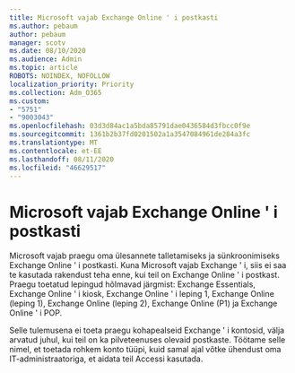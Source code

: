 ```yaml
---
title: Microsoft vajab Exchange Online ' i postkasti
ms.author: pebaum
author: pebaum
manager: scotv
ms.date: 08/10/2020
ms.audience: Admin
ms.topic: article
ROBOTS: NOINDEX, NOFOLLOW
localization_priority: Priority
ms.collection: Adm_O365
ms.custom:
- "5751"
- "9003043"
ms.openlocfilehash: 03d3d84ac1a5bda85791dae0436584d3fbcc0f9e
ms.sourcegitcommit: 1361b2b37fd0201502a1a3547084961de284a3fc
ms.translationtype: MT
ms.contentlocale: et-EE
ms.lasthandoff: 08/11/2020
ms.locfileid: "46629517"
---
```

# <a name="microsoft-to-do-requires-an-exchange-online-mailbox"></a>Microsoft vajab Exchange Online ' i postkasti

Microsoft vajab praegu oma ülesannete talletamiseks ja sünkroonimiseks Exchange Online ' i postkasti. Kuna Microsoft vajab Exchange ' i, siis ei saa te kasutada rakendust teha enne, kui teil on Exchange Online ' i postkast. Praegu toetatud lepingud hõlmavad järgmist: Exchange Essentials, Exchange Online ' i kiosk, Exchange Online ' i leping 1, Exchange Online (leping 1), Exchange Online (leping 2), Exchange Online (P1) ja Exchange Online ' i POP.

Selle tulemusena ei toeta praegu kohapealseid Exchange ' i kontosid, välja arvatud juhul, kui teil on ka pilveteenuses olevaid postkaste. Töötame selle nimel, et toetada rohkem konto tüüpi, kuid samal ajal võtke ühendust oma IT-administraatoriga, et aidata teil Accessi kasutada.